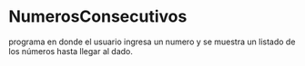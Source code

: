 # NumerosConsecutivos
programa en donde el usuario ingresa un numero y se muestra un listado de los números hasta llegar al dado.
